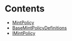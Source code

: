 

# Contents
- [MintPolicy](BaseMintPolicy.sol/contract.MintPolicy.md)
- [BaseMintPolicyDefinitions](Definitions.sol/contract.BaseMintPolicyDefinitions.md)
- [IMintPolicy](IMintPolicy.sol/interface.IMintPolicy.md)

